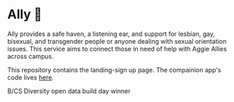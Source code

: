 # Ally 🌈
Ally provides a safe haven, a listening ear, and support for lesbian, gay, bisexual, and transgender people or anyone dealing with sexual orientation issues. This service aims to connect those in need of help with Aggie Allies across campus.

This repository contains the landing-sign up page. The compainion app's code lives [here](https://github.com/juliang0705/Ally "iOS App").

B/CS Diversity open data build day winner
